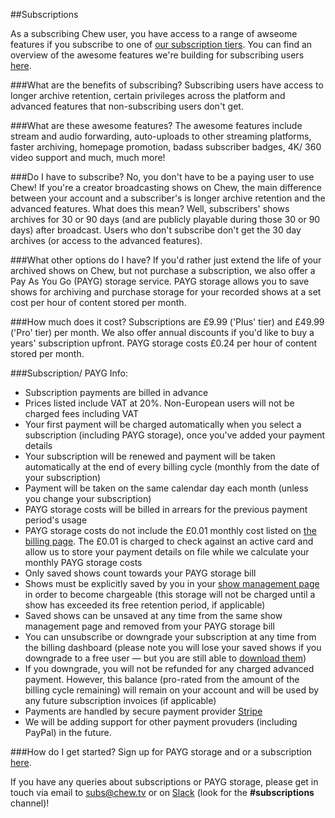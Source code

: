 ##Subscriptions

As a subscribing Chew user, you have access to a range of awseome features if you subscribe to one of [our subscription tiers](https:/chew.tv/account/billing). You can find an overview of the awesome features we're building for subscribing users [here](https://trello.com/b/UcS0N2fx/chew-subs-roadmap).

###What are the benefits of subscribing?
Subscribing users have access to longer archive retention, certain privileges across the platform and advanced features that non-subscribing users don't get. 

###What are these awesome features?
The awesome features include stream and audio forwarding, auto-uploads to other streaming platforms, faster archiving, homepage promotion, badass subscriber badges, 4K/ 360 video support and much, much more! 

###Do I have to subscribe?
No, you don't have to be a paying user to use Chew! If you're a creator broadcasting shows on Chew, the main difference between your account and a subscriber's is longer archive retention and the advanced features. What does this mean? Well, subscribers' shows archives for 30 or 90 days (and are publicly playable during those 30 or 90 days) after broadcast. Users who don't subscribe don't get the 30 day archives (or access to the advanced features). 

###What other options do I have? 
If you'd rather just extend the life of your archived shows on Chew, but not purchase a subscription, we also offer a Pay As You Go (PAYG) storage service. PAYG storage allows you to save shows for archiving and purchase storage for your recorded shows at a set cost per hour of content stored per month. 

###How much does it cost?
Subscriptions are £9.99 ('Plus' tier) and £49.99 ('Pro' tier) per month. We also offer annual discounts if you'd like to buy a years' subscription upfront. PAYG storage costs £0.24 per hour of content stored per month. 

###Subscription/ PAYG Info:
- Subscription payments are billed in advance
- Prices listed include VAT at 20%. Non-European users will not be charged fees including VAT
- Your first payment will be charged automatically when you select a subscription (including PAYG storage), once you've added your payment details
- Your subscription will be renewed and payment will be taken automatically at the end of every billing cycle (monthly from the date of your subscription)
- Payment will be taken on the same calendar day each month (unless you change your subscription)
- PAYG storage costs will be billed in arrears for the previous payment period's usage
- PAYG storage costs do not include the £0.01 monthly cost listed on [the billing page](https://chew.tv/account/billing). The £0.01 is charged to check against an active card and allow us to store your payment details on file while we calculate your monthly PAYG storage costs
- Only saved shows count towards your PAYG storage bill
- Shows must be explicitly saved by you in your [show management page](https://chew.tv/account/shows) in order to become chargeable (this storage will not be charged until a show has exceeded its free retention period, if applicable)
- Saved shows can be unsaved at any time from the same show management page and removed from your PAYG storage bill
- You can unsubscribe or downgrade your subscription at any time from the billing dashboard (please note you will lose your saved shows if you downgrade to a free user — but you are still able to [download them](https://chew.tv/channel/downloads))
- If you downgrade, you will not be refunded for any charged advanced payment. However, this balance (pro-rated from the amount of the billing cycle remaining) will remain on your account and will be used by any future subscription invoices (if applicable)
- Payments are handled by secure payment provider [Stripe](https://stripe.com/about)
- We will be adding support for other payment provuders (including PayPal) in the future.

###How do I get started?
Sign up for PAYG storage and or a subscription [here](https://chew.tv/account/billing).

If you have any queries about subscriptions or PAYG storage, please get in touch via email to [subs@chew.tv](mailto:subs@chew.tv) or on [Slack](https://slack.chew.tv) (look for the **#subscriptions** channel)!
